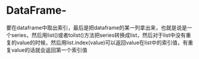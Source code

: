 # DataFrame-
要在dataframe中取出索引，最后是把dataframe的某一列拿出来，也就是说是一个series，然后用list()或者tolist()方法把series转换成list，然后对于list中没有重复的value的时候，然后用list.index(value)可以返回value在list中的索引值，有重复value的话就会返回第一个索引值
